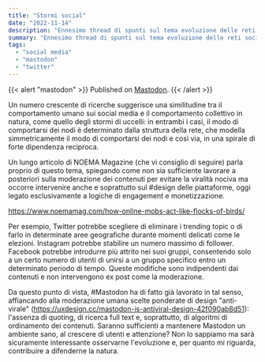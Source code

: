 ```yaml
---
title: "Stormi social"
date: "2022-11-14"
description: "Ennesimo thread di spunti sul tema evoluzione delle reti sociali."
summary: "Ennesimo thread di spunti sul tema evoluzione delle reti sociali."
tags: 
  - "social media"
  - "mastodon"
  - "twitter"
---
```


{{< alert "mastodon" >}}
Published on [Mastodon](https://mastodon.uno/@lucamondini/109341908900859548).
{{< /alert >}}

Un numero crescente di ricerche suggerisce una similitudine tra il comportamento umano sui social media e il comportamento collettivo in natura, come quello degli stormi di uccelli: in entrambi i casi, il modo di comportarsi dei nodi è determinato dalla struttura della rete, che modella simmetricamente il modo di comportarsi dei nodi e così via, in una spirale di forte dipendenza reciproca. 

Un lungo articolo di NOEMA Magazine (che vi consiglio di seguire) parla proprio di questo tema, spiegando come non sia sufficiente lavorare a posteriori sulla moderazione dei contenuti per evitare la viralità nociva ma occorre intervenire anche e soprattutto sul #design delle piattaforme, oggi legato esclusivamente a logiche di engagement e monetizzazione.

https://www.noemamag.com/how-online-mobs-act-like-flocks-of-birds/

Per esempio, Twitter potrebbe scegliere di eliminare i trending topic o di farlo in determinate aree geografiche durante momenti delicati come le elezioni. Instagram potrebbe stabilire un numero massimo di follower. Facebook potrebbe introdurre più attrito nei suoi gruppi, consentendo solo a un certo numero di utenti di unirsi a un gruppo specifico entro un determinato periodo di tempo. Queste modifiche sono indipendenti dai contenuti e non intervengono ex post come la moderazione.

Da questo punto di vista, #Mastodon ha di fatto già lavorato in tal senso, affiancando alla moderazione umana scelte ponderate di design "anti-virale" (https://uxdesign.cc/mastodon-is-antiviral-design-42f090ab8d51): l'assenza di quoting, di ricerca full text e, soprattutto, di algoritmi di ordinamento dei contenuti. Saranno sufficienti a mantenere Mastodon un ambiente sano, al crescere di utenti e attenzione? Non lo sappiamo ma sarà sicuramente interessante osservarne l'evoluzione e, per quanto mi riguarda, contribuire a difenderne la natura.